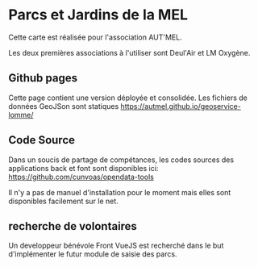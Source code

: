 # Parcs et Jardins de la MEL

Cette carte est réalisée pour l'association AUT'MEL.

Les deux premières associations à l'utiliser sont Deul'Air et LM Oxygène.


## Github pages 
Cette page contient une version déployée et consolidée. Les fichiers de données GeoJSon sont statiques
   https://autmel.github.io/geoservice-lomme/

## Code Source

Dans un soucis de partage de compétances, les codes sources des applications back et font sont disponibles ici:
  https://github.com/cunvoas/opendata-tools

 Il n'y a pas de manuel d'installation pour le moment mais elles sont disponibles facilement sur le net.
 
## recherche de volontaires
 Un developpeur bénévole Front VueJS est recherché dans le but d'implémenter le futur module de saisie des parcs.
 


